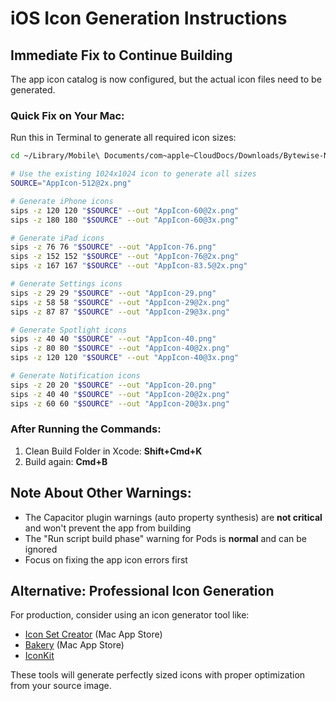 # iOS Icon Generation Instructions

## Immediate Fix to Continue Building

The app icon catalog is now configured, but the actual icon files need to be generated. 

### Quick Fix on Your Mac:
Run this in Terminal to generate all required icon sizes:

```bash
cd ~/Library/Mobile\ Documents/com~apple~CloudDocs/Downloads/Bytewise-Nutritionist/ios/App/App/Assets.xcassets/AppIcon.appiconset

# Use the existing 1024x1024 icon to generate all sizes
SOURCE="AppIcon-512@2x.png"

# Generate iPhone icons
sips -z 120 120 "$SOURCE" --out "AppIcon-60@2x.png"
sips -z 180 180 "$SOURCE" --out "AppIcon-60@3x.png"

# Generate iPad icons  
sips -z 76 76 "$SOURCE" --out "AppIcon-76.png"
sips -z 152 152 "$SOURCE" --out "AppIcon-76@2x.png"
sips -z 167 167 "$SOURCE" --out "AppIcon-83.5@2x.png"

# Generate Settings icons
sips -z 29 29 "$SOURCE" --out "AppIcon-29.png"
sips -z 58 58 "$SOURCE" --out "AppIcon-29@2x.png"
sips -z 87 87 "$SOURCE" --out "AppIcon-29@3x.png"

# Generate Spotlight icons
sips -z 40 40 "$SOURCE" --out "AppIcon-40.png"
sips -z 80 80 "$SOURCE" --out "AppIcon-40@2x.png"
sips -z 120 120 "$SOURCE" --out "AppIcon-40@3x.png"

# Generate Notification icons
sips -z 20 20 "$SOURCE" --out "AppIcon-20.png"
sips -z 40 40 "$SOURCE" --out "AppIcon-20@2x.png"
sips -z 60 60 "$SOURCE" --out "AppIcon-20@3x.png"
```

### After Running the Commands:
1. Clean Build Folder in Xcode: **Shift+Cmd+K**
2. Build again: **Cmd+B**

## Note About Other Warnings:
- The Capacitor plugin warnings (auto property synthesis) are **not critical** and won't prevent the app from building
- The "Run script build phase" warning for Pods is **normal** and can be ignored
- Focus on fixing the app icon errors first

## Alternative: Professional Icon Generation
For production, consider using an icon generator tool like:
- [Icon Set Creator](https://apps.apple.com/app/icon-set-creator/id939343785) (Mac App Store)
- [Bakery](https://apps.apple.com/app/bakery/id1575220747) (Mac App Store)
- [IconKit](https://iconkit.app/)

These tools will generate perfectly sized icons with proper optimization from your source image.